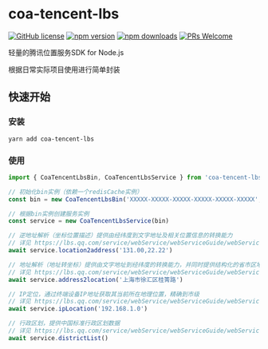 # coa-tencent-lbs

[![GitHub license](https://img.shields.io/badge/license-MIT-green.svg?style=flat-square)](LICENSE)
[![npm version](https://img.shields.io/npm/v/coa-tencent-lbs.svg?style=flat-square)](https://www.npmjs.org/package/coa-tencent-lbs)
[![npm downloads](https://img.shields.io/npm/dm/coa-tencent-lbs.svg?style=flat-square)](http://npm-stat.com/charts.html?package=coa-tencent-lbs)
[![PRs Welcome](https://img.shields.io/badge/PRs-welcome-brightgreen.svg?style=flat-square)](https://github.com/coajs/coa-tencent-lbs/pulls)

轻量的腾讯位置服务SDK for Node.js

根据日常实际项目使用进行简单封装

## 快速开始

### 安装

```shell
yarn add coa-tencent-lbs
```

### 使用

```typescript
import { CoaTencentLbsBin, CoaTencentLbsService } from 'coa-tencent-lbs'

// 初始化bin实例（依赖一个redisCache实例）
const bin = new CoaTencentLbsBin('XXXXX-XXXXX-XXXXX-XXXXX-XXXXX-XXXXX', redisCache)

// 根据bin实例创建服务实例
const service = new CoaTencentLbsService(bin)

// 逆地址解析（坐标位置描述）提供由经纬度到文字地址及相关位置信息的转换能力
// 详见 https://lbs.qq.com/service/webService/webServiceGuide/webServiceGcoder
await service.location2address('131.00,22.22')

// 地址解析（地址转坐标）提供由文字地址到经纬度的转换能力，并同时提供结构化的省市区地址信息
// 详见 https://lbs.qq.com/service/webService/webServiceGuide/webServiceGeocoder
await service.address2location('上海市徐汇区桂箐路')

// IP定位，通过终端设备IP地址获取其当前所在地理位置，精确到市级
// 详见 https://lbs.qq.com/service/webService/webServiceGuide/webServiceIp
await service.ipLocation('192.168.1.0')

// 行政区划，提供中国标准行政区划数据
// 详见 https://lbs.qq.com/service/webService/webServiceGuide/webServiceDistrict
await service.districtList()
```